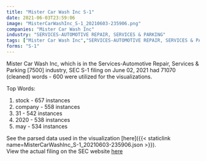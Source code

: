 ```yaml
---
title: "Mister Car Wash Inc S-1"
date: 2021-06-03T23:59:06
image: "MisterCarWashInc_S-1_20210603-235906.png"
companies: "Mister Car Wash Inc"
industry: "SERVICES-AUTOMOTIVE REPAIR, SERVICES & PARKING"
tags: ["Mister Car Wash Inc","SERVICES-AUTOMOTIVE REPAIR, SERVICES & PARKING","06-02-2021","S-1"]
forms: "S-1"
---
```

Mister Car Wash Inc, which is in the Services-Automotive Repair, Services & Parking [7500] industry, SEC S-1 filing on June 02, 2021 had 71070 (cleaned) words - 600 were utilized for the visualizations.

Top Words:
1. stock - 657 instances
2. company - 558 instances
3. 31 - 542 instances
4. 2020 - 538 instances
5. may - 534 instances


See the parsed data used in the visualization [here]({{< staticlink name=MisterCarWashInc_S-1_20210603-235906.json >}}).  
View the actual filing on the SEC website [here](https://www.sec.gov/Archives/edgar/data/1853513/0001193125-21-178969.txt)